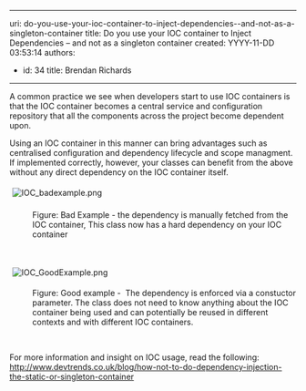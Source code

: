 

---
uri: do-you-use-your-ioc-container-to-inject-dependencies--and-not-as-a-singleton-container
title: Do you use your IOC container to Inject Dependencies – and not as a singleton container
created: YYYY-11-DD 03:53:14
authors:
  - id: 34
    title: Brendan Richards
---




<span class='intro'> A common practice&#160;we&#160;see when developers start to use IOC containers is that the IOC container becomes a central service and configuration repository that all the components across the project become dependent upon. </span>

<p>​Using an IOC container in this manner can bring advantages such as centralised configuration and dependency lifecycle and scope managment. If implemented correctly, however, your classes can benefit from the above without any direct dependency on the IOC container itself.</p><p><strong style="line-height&#58;1.6;"></strong></p><img src="/PublishingImages/IOC_badexample.png" alt="IOC_badexample.png" style="margin&#58;5px;" /><br><div><br><dd class="ssw15-rteElement-FigureBad">Figure&#58; Bad Example - the dependency is&#160;manually fetched from the IOC container, This class now has a hard dependency on your IOC container</dd><p><br></p><p><img src="/PublishingImages/IOC_GoodExample.png" alt="IOC_GoodExample.png" style="margin&#58;5px;" /><br></p><dd class="ssw15-rteElement-FigureGood">Figure&#58; Good example - &#160;The dependency is enforced via a constuctor parameter.&#160;The class does not need to know anything about the&#160;IOC container being used and&#160;can potentially be reused in different contexts and with different IOC containers.&#160;</dd><p>&#160;</p><p>For more information and insight on IOC usage,&#160;read the following&#58;&#160;​<a href="http&#58;//www.devtrends.co.uk/blog/how-not-to-do-dependency-injection-the-static-or-singleton-container">http&#58;//www.devtrends.co.uk/blog/how-not-to-do-dependency-injection-the-static-or-singleton-container</a>​</p></div>



